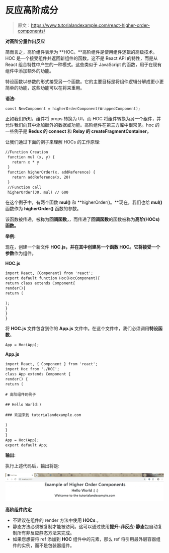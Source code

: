 # 反应高阶成分

> 原文：<https://www.tutorialandexample.com/react-higher-order-components/>

**对高阶分量作出反应**

简而言之，高阶组件表示为 **HOC。**高阶组件是使用组件逻辑的高级技术。HOC 是一个接受组件并返回新组件的函数。这不是 React API 的特性，而是从 React 组合特性中产生的一种模式。这些类似于 JavaScript 的函数，用于在现有组件中添加额外的功能。

特设函数以参数的形式接受另一个函数。它的主要目标是将组件逻辑分解成更小更简单的功能，这些功能可以在将来重用。

**语法:**

```
const NewComponent = higherOrderComponent(WrappedComponent);
```

正如我们所知，组件将 props 转换为 UI，而 HOC 将组件转换为另一个组件，并允许我们向其中添加额外的数据或功能。高阶组件在第三方库中很常见。hoc 的一些例子是 **Redux 的 connect** 和 **Relay 的 createFragmentContainer。**

让我们通过下面的例子来理解 HOCs 的工作原理:

```
//Function Creation  
 function mul (x, y) {  
   return x * y  
 }  
 function higherOrder(x, addReference) {  
   return addReference(x, 20)  
 }  
 //Function call  
 higherOrder(30, mul) // 600   
```

在这个例子中，有两个函数 **mul()** 和 **higherOrder()。**现在，我们也给 **mul()** 函数作为 **higherOrder()** 函数的参数。

该函数被传递，被称为**回调函数，**，而传递了**回调函数**的函数被称为**高阶(HOCs)函数。**

**举例:**

现在，创建一个新文件 **HOC.js，**并在其中创建另一个函数 HOC。它将接受一个**参数**作为组件。

**HOC.js**

```
import React, {Component} from 'react'; 
export default function Hoc(HocComponent){ 
return class extends Component{ 
render(){ 
return ( 

); 
} 
} 
} 

```

将 **HOC.js** 文件包含到你的 **App.js** 文件中。在这个文件中，我们必须调用**特设函数**。

```
App = Hoc(App); 
```

**App.js**

```
import React, { Component } from 'react'; 
import Hoc from './HOC'; 
class App extends Component { 
render() { 
return ( 

# 高阶组件的例子

## Hello World:)

### 欢迎来到 tutorialandexample.com

) 
} 
} 
App = Hoc(App); 
export default App;  
```

**输出:**

执行上述代码后，输出将是:

![call the HOC function.](img/870084fb50378e989a1bd97e982566f3.png)

**高阶组件约定**

*   不建议在组件的 render 方法中使用 **HOCs** 。
*   静态方法必须被复制才能被访问。这可以通过使用**提升-非反应-静态**包自动复制所有非反应静态方法来完成。
*   如果您想要将 ref 添加到 **HOC** 组件中的元素，那么 ref 将引用最外层容器组件的实例，而不是包装器组件。